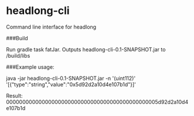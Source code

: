 # headlong-cli
Command line interface for headlong

###Build

Run gradle task fatJar. Outputs headlong-cli-0.1-SNAPSHOT.jar to /build/libs

###Example usage:

java -jar headlong-cli-0.1-SNAPSHOT.jar -n '(uint112)' '[{"type":"string","value":"0x5d92d2a10d4e107b1d"}]'

Result: 00000000000000000000000000000000000000000000005d92d2a10d4e107b1d
